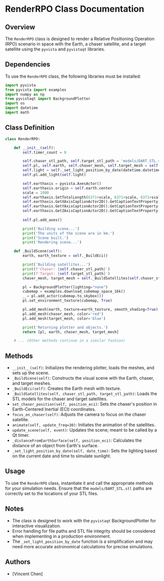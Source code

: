 # RenderRPO Class Documentation

## Overview
The `RenderRPO` class is designed to render a Relative Positioning Operation (RPO) scenario in space with the Earth, a chaser satellite, and a target satellite using the `pyvista` and `pyvistaqt` libraries.

## Dependencies
To use the `RenderRPO` class, the following libraries must be installed:
```python
import pyvista
from pyvista import examples
import numpy as np
from pyvistaqt import BackgroundPlotter
import os
import datetime
import math
```

## Class Definition
```python
class RenderRPO:

    def __init__(self):
        self.timer_count = 0

        self.chaser_stl_path, self.target_stl_path = 'models/DART_STL.stl', 'models/DART_STL.stl'
        self.pl, self.earth, self.chaser_mesh, self.target_mesh = self._BuildScene()
        self.light = self._set_light_position_by_date(datetime.datetime.now())
        self.pl.add_light(self.light)

        self.earthaxis = pyvista.AxesActor()
        self.earthaxis.origin = self.earth.center
        scale = 1000
        self.earthaxis.SetTotalLength(6371+scale, 6371+scale, 6371+scale)
        self.earthaxis.GetXAxisCaptionActor2D().GetCaptionTextProperty().SetColor((1, 0, 0))
        self.earthaxis.GetYAxisCaptionActor2D().GetCaptionTextProperty().SetColor((0, 1, 0))
        self.earthaxis.GetZAxisCaptionActor2D().GetCaptionTextProperty().SetColor((0, 0, 1))
        
        self.pl.add_axes()

        print('Building scene...')
        print('The units of the scene are in km.')
        print('Scene built.')
        print('Rendering scene...')

    def _BuildScene(self):
        earth, earth_texture = self._BuildEci()

        print('Building satellites...')
        print(f'Chaser: {self.chaser_stl_path}')
        print(f'Target: {self.target_stl_path}')
        chaser_mesh, target_mesh = self._BuildSatellites(self.chaser_stl_path, self.target_stl_path)

        pl = BackgroundPlotter(lighting="none")
        cubemap = examples.download_cubemap_space_16k()
        _ = pl.add_actor(cubemap.to_skybox())
        pl.set_environment_texture(cubemap, True)

        pl.add_mesh(earth, texture=earth_texture, smooth_shading=True)
        pl.add_mesh(chaser_mesh, color='red')
        pl.add_mesh(target_mesh, color='blue')

        print('Returning plotter and objects.')
        return [pl, earth, chaser_mesh, target_mesh]

    # ... (Other methods continue in a similar fashion)
```

## Methods
- `__init__(self)`: Initializes the rendering plotter, loads the meshes, and sets up the scene.
- `_BuildScene(self)`: Constructs the visual scene with the Earth, chaser, and target meshes.
- `_BuildEci(self)`: Creates the Earth mesh with texture.
- `_BuildSatellites(self, chaser_stl_path, target_stl_path)`: Loads the STL models for the chaser and target satellites.
- `set_chaser_position(self, position_eci)`: Sets the chaser's position in Earth-Centered Inertial (ECI) coordinates.
- `focus_on_chaser(self)`: Adjusts the camera to focus on the chaser satellite.
- `animate(self, update_freq=30)`: Initiates the animation of the satellites.
- `update_scene(self, event)`: Updates the scene; meant to be called by a Qt timer.
- `_distanceFromEarthSurface(self, position_eci)`: Calculates the distance of an object from Earth's surface.
- `_set_light_position_by_date(self, date_time)`: Sets the lighting based on the current date and time to simulate sunlight.

## Usage
To use the `RenderRPO` class, instantiate it and call the appropriate methods for your simulation needs. Ensure that the `models/DART_STL.stl` paths are correctly set to the locations of your STL files.

## Notes
- The class is designed to work with the `pyvistaqt` BackgroundPlotter for interactive visualization.
- Error handling for file paths and STL file integrity should be considered when implementing in a production environment.
- The `_set_light_position_by_date` function is a simplification and may need more accurate astronomical calculations for precise simulations.

## Authors
- [Vincent Chen]

